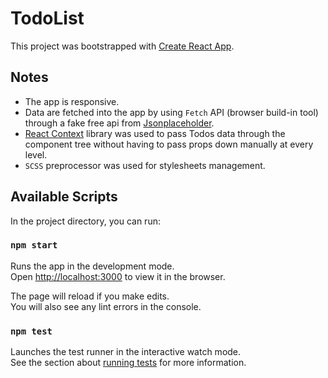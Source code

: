 # TodoList

This project was bootstrapped with [Create React App](https://github.com/facebook/create-react-app).

## Notes
- The app is responsive.
- Data are fetched into the app by using `Fetch` API (browser build-in tool) through a fake free api from <a href="http://jsonplaceholder.typicode.com/" rel="nofollow" target='_blank'>Jsonplaceholder</a>.
- <a href="https://reactjs.org/docs/context.html" rel="nofollow" target='_blank'>React Context</a> library was used to pass Todos data through the component tree without having to pass props down manually at every level.
- `SCSS` preprocessor was used for stylesheets management. 

## Available Scripts

In the project directory, you can run:

### `npm start`

Runs the app in the development mode.\
Open [http://localhost:3000](http://localhost:3000) to view it in the browser.

The page will reload if you make edits.\
You will also see any lint errors in the console.

### `npm test`

Launches the test runner in the interactive watch mode.\
See the section about [running tests](https://facebook.github.io/create-react-app/docs/running-tests) for more information.
